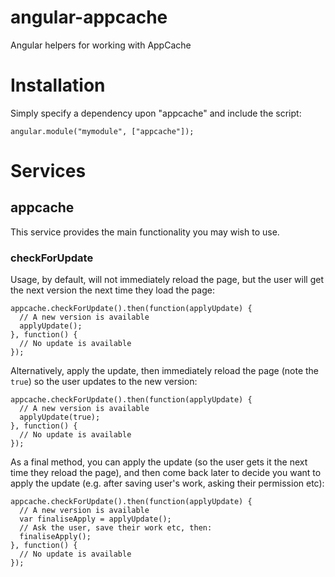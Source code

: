 angular-appcache
================

Angular helpers for working with AppCache

# Installation

Simply specify a dependency upon "appcache" and include the script:

    angular.module("mymodule", ["appcache"]);

# Services

## appcache

This service provides the main functionality you may wish to use.

### checkForUpdate

Usage, by default, will not immediately reload the page, but the user will get the next version the next time they load the page:

    appcache.checkForUpdate().then(function(applyUpdate) {
      // A new version is available
      applyUpdate();
    }, function() {
      // No update is available
    });

Alternatively, apply the update, then immediately reload the page (note the `true`) so the user updates to the new version:

    appcache.checkForUpdate().then(function(applyUpdate) {
      // A new version is available
      applyUpdate(true);
    }, function() {
      // No update is available
    });

As a final method, you can apply the update (so the user gets it the next time they reload the page), and then come back later to decide you want to apply the update (e.g. after saving user's work, asking their permission etc):

    appcache.checkForUpdate().then(function(applyUpdate) {
      // A new version is available
      var finaliseApply = applyUpdate();
      // Ask the user, save their work etc, then:
      finaliseApply();
    }, function() {
      // No update is available
    });
